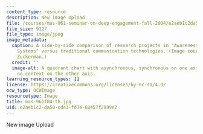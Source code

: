 ```yaml
---
content_type: resource
description: New image Upload
file: /courses/mas-961-seminar-on-deep-engagement-fall-2004/e2aeb1c2da50cda3fd1468457f2899e2_mas-961f04-th.jpg
file_size: 9127
file_type: image/jpeg
image_metadata:
  caption: A side-by-side comparison of research projects in "Awareness and Presence
    Systems" versus traditional communication technologies. (Image courtesy of Orit
    Zuckerman.)
  credit: ''
  image-alt: A quadrant chart with asynchronous, synchronous on one axis; and context,
    no context on the other axis.
learning_resource_types: []
license: https://creativecommons.org/licenses/by-nc-sa/4.0/
ocw_type: OCWImage
resourcetype: Image
title: mas-961f04-th.jpg
uid: e2aeb1c2-da50-cda3-fd14-68457f2899e2
---
```

New image Upload